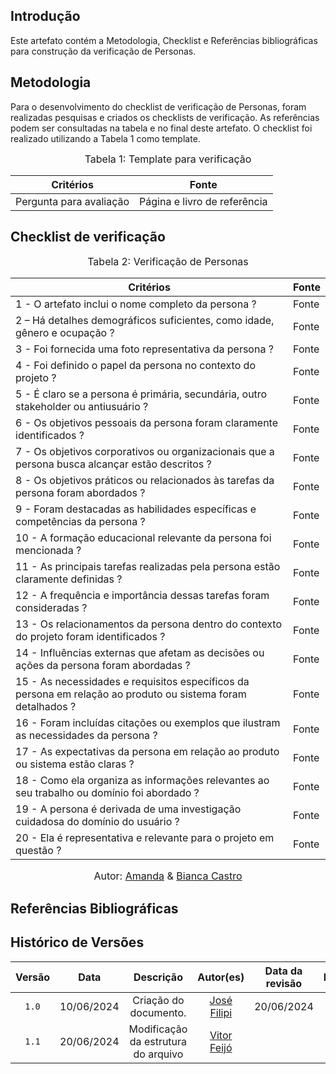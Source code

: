 ## Introdução

Este artefato contém a Metodologia, Checklist e Referências bibliográficas para construção da verificação de Personas. 

## Metodologia

Para o desenvolvimento do checklist de verificação de Personas, foram realizadas pesquisas e criados os checklists de verificação. As referências podem ser consultadas na tabela e no final deste artefato. O checklist foi realizado utilizando a Tabela 1 como template.

<font size="3"><p style="text-align: center">Tabela 1: Template para verificação</p></font>

<center>

Critérios | Fonte
--|--
Pergunta para avaliação| Página e livro de referência

</center>

## Checklist de verificação

<font size="3"><p style="text-align: center">Tabela 2: Verificação de Personas</p></font>

Critérios | Fonte
--------- | ------ 
1 - O artefato inclui o nome completo da persona ?  | Fonte
2 – Há detalhes demográficos suficientes, como idade, gênero e ocupação ?  | Fonte
3 - Foi fornecida uma foto representativa da persona ?  | Fonte
4 - Foi definido o papel da persona no contexto do projeto ?  | Fonte
5 - É claro se a persona é primária, secundária, outro stakeholder ou antiusuário ?  | Fonte
6 - Os objetivos pessoais da persona foram claramente identificados ?  | Fonte
7 - Os objetivos corporativos ou organizacionais que a persona busca alcançar estão descritos ?  | Fonte
8 - Os objetivos práticos ou relacionados às tarefas da persona foram abordados ?  | Fonte
9 - Foram destacadas as habilidades específicas e competências da persona ?  | Fonte
10 - A formação educacional relevante da persona foi mencionada ?  | Fonte
11 - As principais tarefas realizadas pela persona estão claramente definidas ?  | Fonte
12 - A frequência e importância dessas tarefas foram consideradas ?  | Fonte
13 - Os relacionamentos da persona dentro do contexto do projeto foram identificados ?  | Fonte
14 - Influências externas que afetam as decisões ou ações da persona foram abordadas ?  | Fonte
15 - As necessidades e requisitos específicos da persona em relação ao produto ou sistema foram detalhados ?  | Fonte
16 - Foram incluídas citações ou exemplos que ilustram as necessidades da persona ?  | Fonte
17 - As expectativas da persona em relação ao produto ou sistema estão claras ?  | Fonte
18 - Como ela organiza as informações relevantes ao seu trabalho ou domínio foi abordado ?  | Fonte
19 - A persona é derivada de uma investigação cuidadosa do domínio do usuário ?  | Fonte
20 - Ela é representativa e relevante para o projeto em questão ?  | Fonte


<font size="3"><p style="text-align: center">Autor: [Amanda](https://github.com/acamposs) & [Bianca Castro](https://github.com/BiancaPatrocinio7)</p></font>

## Referências Bibliográficas



## Histórico de Versões

| Versão | Data | Descrição | Autor(es) | Data da revisão | Revisor(es) |
| :--: | :--: | :--: | :--: | :--: | :--: |
|`1.0` | 10/06/2024 | Criação do documento. |[José Filipi](https://github.com/JoseFilipi) | 20/06/2024 |[Vitor Feijó](https://github.com/vitorfleonardo) |   
|`1.1` | 20/06/2024 | Modificação da estrutura do arquivo |[Vitor Feijó](https://github.com/vitorfleonardo) | | 